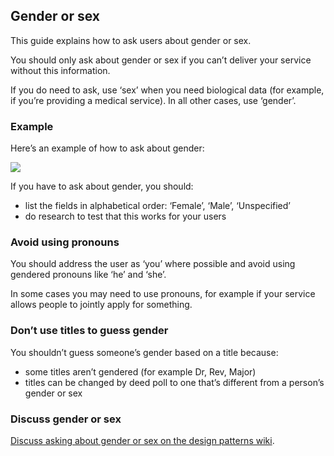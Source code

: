 ## Gender or sex

This guide explains how to ask users about gender or sex.

You should only ask about gender or sex if you can’t deliver your service without this information.

If you do need to ask, use ‘sex’ when you need biological data (for example, if you’re providing a medical service). In all other cases, use ‘gender’.


### Example

Here’s an example of how to ask about gender:

![](/documentation/design-patterns/gender-or-sex/gender.png)

If you have to ask about gender, you should:

- list the fields in alphabetical order: ‘Female’, ‘Male’, ‘Unspecified’
- do research to test that this works for your users


### Avoid using pronouns

You should address the user as ‘you’ where possible and avoid using gendered pronouns like ‘he’ and ‘she’.

In some cases you may need to use pronouns, for example if your service allows people to jointly apply for something.


### Don’t use titles to guess gender

You shouldn’t guess someone’s gender based on a title because:

- some titles aren’t gendered (for example Dr, Rev, Major)
- titles can be changed by deed poll to one that’s different from a person’s gender or sex


### Discuss gender or sex

[Discuss asking about gender or sex on the design patterns wiki](https://designpatterns.hackpad.com/Gender-and-sex-NHY1Rl0kLD2).

